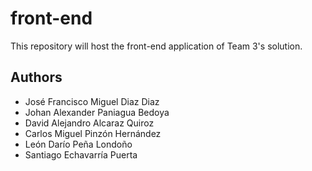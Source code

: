 # front-end
This repository will host the front-end application of Team 3's solution.

## Authors
 
  * José Francisco Miguel Diaz Diaz
  * Johan Alexander Paniagua Bedoya
  * David Alejandro Alcaraz Quiroz
  * Carlos Miguel Pinzón Hernández
  * León Darío Peña Londoño
  * Santiago Echavarría Puerta